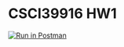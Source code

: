 # CSCI39916 HW1
[![Run in Postman](https://run.pstmn.io/button.svg)](https://app.getpostman.com/run-collection/26aa25e8a4740f6fc4b6)
